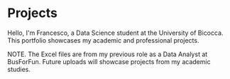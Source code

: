 # Projects
Hello, I'm Francesco, a Data Science student at the University of Bicocca. This portfolio showcases my academic and professional projects.

NOTE. The Excel files are from my previous role as a Data Analyst at BusForFun. Future uploads will showcase projects from my academic studies.
